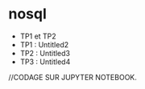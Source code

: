 # nosql
- TP1 et TP2 
- TP1 : Untitled2
- TP2 : Untitled3
- TP3 : Untitled4

 //CODAGE SUR JUPYTER NOTEBOOK.
